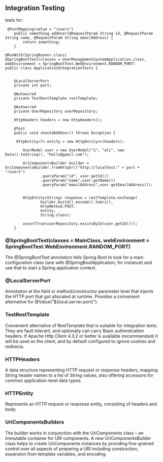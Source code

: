 ## Integration Testing

tests for:
```
 @PostMapping(value = "/users")
    public something addUser(@RequestParam String id, @RequestParam String name, @RequestParam String emailAddress) {
        return something;
    }
```
```
@RunWith(SpringRunner.class)
@SpringBootTest(classes = UserManagementSystemApplication.class, webEnvironment = SpringBootTest.WebEnvironment.RANDOM_PORT)
public class ApplicationIntegrationTests {


    @LocalServerPort
    private int port;

    @Autowired
    private TestRestTemplate restTemplate;

    @Autowired
    private UserRepository userRepository;

    HttpHeaders headers = new HttpHeaders();
    
    @Test
    public void shouldAddUser() throws Exception {
    
     HttpEntity<?> entity = new HttpEntity<>(headers);

        UserModel user = new UserModel("1", "ali", new Date().toString(), "hello@gamil.com");

        UriComponentsBuilder builder = UriComponentsBuilder.fromHttpUrl("http://localhost:" + port + "/users")
                .queryParam("id", user.getId())
                .queryParam("name",user.getName())
                .queryParam("emailAddress",user.getEmailAddress());


        HttpEntity<String> response = restTemplate.exchange(
                builder.build().encode().toUri(),
                HttpMethod.POST,
                entity,
                String.class);

        assertTrue(userRepository.existsById(user.getId()));
    }
```

### @SpringBootTest(classes = MainClass, webEnvironment = SpringBootTest.WebEnvironment.RANDOM_PORT)
The @SpringBootTest annotation tells Spring Boot to look for a main configuration class (one with @SpringBootApplication,
for instance) and use that to start a Spring application context. 

### @LocalServerPort
Annotation at the field or method/constructor parameter level that injects the HTTP port that got allocated at runtime.
Provides a convenient alternative for @Value("${local.server.port}").

### TestRestTemplate
Convenient alternative of RestTemplate that is suitable for integration tests. They are fault tolerant, and optionally 
can carry Basic authentication headers. If Apache Http Client 4.3.2 or better is available (recommended) it will be used as the client,
and by default configured to ignore cookies and redirects.

### HTTPHeaders
A data structure representing HTTP request or response headers, mapping String header names to a list of String values,
also offering accessors for common application-level data types. 

### HTTPEntity 
Represents an HTTP request or response entity, consisting of headers and body. 

### UriComponentsBuilders
The builder works in conjunction with the UriComponents class – an immutable container for URI components.
A new UriComponentsBuilder class helps to create UriComponents instances by providing fine-grained control over all 
aspects of preparing a URI including construction, expansion from template variables, and encoding.